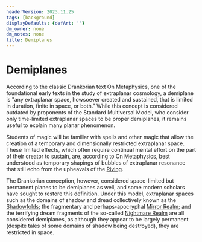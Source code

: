 ```yaml
---
headerVersion: 2023.11.25
tags: [background]
displayDefaults: {defArt: ''}
dm_owner: none
dm_notes: none
title: Demiplanes
---
```

# Demiplanes

According to the classic Drankorian text On Metaphysics, one of the foundational early texts in the study of extraplanar cosmology, a demiplane is "any extraplanar space, howsoever created and sustained, that is limited in duration, finite in space, or both." While this concept is considered outdated by proponents of the Standard Multiversal Model, who consider only time-limited extraplanar spaces to be proper demiplanes, it remains useful to explain many planar phenomenon. 

Students of magic will be familiar with spells and other magic that allow the creation of a temporary and dimensionally restricted extraplanar space. These limited effects, which often require continual mental effort on the part of their creator to sustain, are, according to On Metaphysics, best understood as temporary shapings of bubbles of extraplanar resonance that still echo from the upheavals of the [Riving](<../../events/ancient/riving.md>). 

The Drankorian conception, however, considered space-limited but permanent planes to be demiplanes as well, and some modern scholars have sought to restore this definition. Under this model, extraplanar spaces such as the domains of shadow and dread collectively known as the [Shadowfolds](<./shadowfolds.md>); the fragmentary and perhaps-apocryphal [Mirror Realm](<./mirror-realm.md>); and the terrifying dream fragments of the so-called [Nightmare Realm](<./nightmare-realm.md>) are all considered demiplanes, as although they appear to be largely permanent (despite tales of some domains of shadow being destroyed), they are restricted in space. 